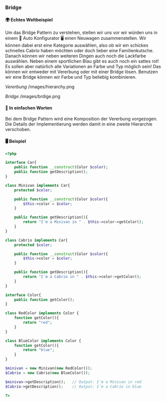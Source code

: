 ### Bridge

#### 🌍 Echtes Weltbeispiel
Um das Bridge Pattern zu verstehen, stellen wir uns vor wir würden uns in einem 🚗 Auto Konfigurator 🖥️ einen Neuwagen zusammenstellen. Wir können dabei erst eine Kategorie auswählen, also ob wir ein schickes schnelles Cabrio haben möchten oder doch lieber eine Familienkutsche. Danach können wir neben weiteren Dingen auch noch die Lackfarbe auswählen. Neben einem sportlichen Blau gibt es auch noch ein sattes rot! Es sollen aber natürlich alle Variationen an Farbe und Typ möglich sein! Das können wir entweder mit Vererbung oder mit einer Bridge lösen. Benutzen wir eine Bridge können wir Farbe und Typ beliebig kombinieren. 

*Vererbung*
/images/hierarchy.png

*Bridge*
/images/brdige.png


#### 💬 In einfachen Worten
Bei dem Bridge Pattern wird eine Komposition der Vererbung vorgezogen. Die Details der Implementierung werden damit in eine zweite Hierarchie verschoben. 

#### 🖥 Beispiel

```php 
<?php

interface Car{
    public function __construct(Color $color);
    public function getDescription();
}

class Minivan implements Car{
    protected $color;

    public function __construct(Color $color){
        $this->color = $color;
    }

    public function getDescription(){
        return "I´m a Minivan in " . $this->color->getColor();
    }    
}

class Cabrio implements Car{
    protected $color;

    public function __construct(Color $color){
        $this->color = $color;
    }

    public function getDescription(){
        return "I´m a Cabrio in " . $this->color->getColor();
    }
}

interface Color{
    public function getColor();
}

class RedColor implements Color {
	function getColor(){
		return "red";
	}
}

class BlueColor implements Color {
	function getColor(){
		return "blue";
	}
}

$minivan = new Minivan(new RedColor());
$Cabrio = new Cabrio(new BlueColor());

$minivan->getDescription();   // Output: I´m a Minivan in red
$Cabrio->getDescription();    // Output: I´m a Cabrio in blue

?>
```
